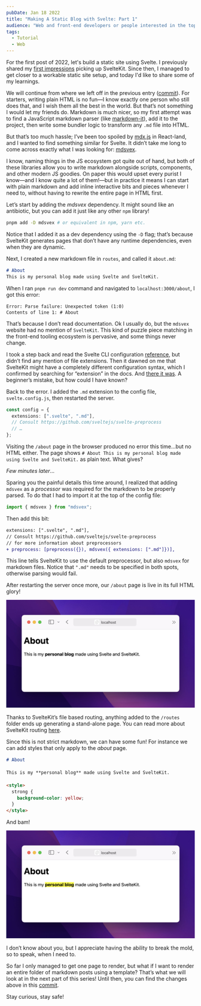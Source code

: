 ```yaml
---
pubDate: Jan 18 2022
title: "Making A Static Blog with Svelte: Part 1"
audience: "Web and front-end developers or people interested in the topic"
tags:
  - Tutorial
  - Web
---
```


For the first post of 2022, let's build a static site using Svelte. I previously
shared my [first impressions](https://redalemeden.com/blog/2021/picking-up-svelte) picking up
SvelteKit. Since then, I managed to get closer to a workable static site setup,
and today I'd like to share some of my learnings.

We will continue from where we left off in the previous entry
([commit](https://github.com/kaishin/svelte-starter/commit/e108b31282d128e79743b3d2abbad9a27224d6e0)).
For starters, writing plain HTML is no fun—I know exactly one person who still
does that, and I wish them all the best in the world. But that’s not something I
would let my friends do. Markdown is much nicer, so my first attempt was to find
a JavaScript markdown parser (like
[markdown-it](https://github.com/markdown-it/markdown-it)), add it to the
project, then write some bundler logic to transform any `.md` file into HTML.

But that’s too much hassle; I’ve been too spoiled by [mdx.js](https://mdxjs.com)
in React-land, and I wanted to find something similar for Svelte. It didn’t take
me long to come across exactly what I was looking for:
[mdsvex](https://mdsvex.com).

I know, naming things in the JS ecosystem got quite out of hand, but both of
these libraries allow you to write markdown alongside scripts, components, and
other modern JS goodies. On paper this would upset every purist I know—and I
know quite a lot of them!—but in practice it means I can start with plain
markdown and add inline interactive bits and pieces whenever I need to, without
having to rewrite the entire page in HTML first.

Let’s start by adding the *mdsvex* dependency. It might sound like an
antibiotic, but you can add it just like any other `npm` library!

```sh
pnpm add -D mdsvex # or equivalent in npm, yarn etc.
```

Notice that I added it as a dev dependency using the `-D` flag; that’s because
SvelteKit generates pages that don’t have any runtime dependencies, even when
they are dynamic.

Next, I created a new markdown file in `routes`, and called it `about.md`:

```md
# About
This is my personal blog made using Svelte and SvelteKit.
```

When I ran `pnpm run dev` command and navigated to `localhost:3000/about`, I got
this error:

```console
Error: Parse failure: Unexpected token (1:0)
Contents of line 1: # About
```

That’s because I don’t read documentation. Ok I usually do, but the `mdsvex`
website had no mention of `SvelteKit`. This kind of puzzle piece matching in the
front-end tooling ecosystem is pervasive, and some things never change.

I took a step back and read the Svelte CLI configuration
[reference](https://wmzy.github.io/svelte-cli/config/#global-cli-config), but
didn’t find any mention of file extensions. Then it dawned on me that SvelteKit
might have a completely different configuration syntax, which I confirmed by
searching for “extension” in the docs. And [there it
was](https://kit.svelte.dev/docs#configuration). A beginner’s mistake, but how
could I have known?

Back to the error. I added the `.md` extension to the config file,
`svelte.config.js`, then restarted the server.

```typescript
const config = {
  extensions: [".svelte", ".md"],
  // Consult https://github.com/sveltejs/svelte-preprocess
  // …
};
```

Visiting the `/about` page in the browser produced no error this time...but no
HTML either. The page shows `# About This is my personal blog made using Svelte
and SvelteKit.` as plain text. What gives?

*Few minutes later*...

Sparing you the painful details this time around, I realized that adding
`mdsvex` as a *processor* was required for the markdown to be properly parsed.
To do that I had to import it at the top of the config file:

```js
import { mdsvex } from "mdsvex";
```

Then add this bit:

```diff
extensions: [".svelte", ".md"],
// Consult https://github.com/sveltejs/svelte-preprocess
// for more information about preprocessors
+ preprocess: [preprocess({}), mdsvex({ extensions: [".md"]})],
```

This line tells SvelteKit to use the default preprocessor, but also `mdsvex` for
markdown files. Notice that `".md"` needs to be specified in both spots,
otherwise parsing would fail.

After restarting the server once more, our `/about` page is live in its full
HTML glory!

![About page preview 1](./page-preview.jpg)

Thanks to SvelteKit’s file based routing, anything added to the `/routes` folder
ends up generating a stand-alone page. You can read more about SvelteKit routing
[here](https://kit.svelte.dev/docs#routing).

Since this is not strict markdown, we can have some fun! For instance we can add
styles that only apply to the *about* page.

```md
# About

This is my **personal blog** made using Svelte and SvelteKit.

<style>
  strong {
    background-color: yellow;
  }
</style>
```

And bam!

![About page preview 2](./page-preview-highlight.jpg)

I don’t know about you, but I appreciate having the ability to break the mold,
so to speak, when I need to.

So far I only managed to get one page to render, but what if I want to render an
entire folder of markdown posts using a template? That’s what we will look at in
the next part of this series! Until then, you can find the changes above in this
[commit](https://github.com/kaishin/svelte-starter/commit/38ceedf4d5c6c0740a3d4479a1f9662bad7fe867).

Stay curious, stay safe!
